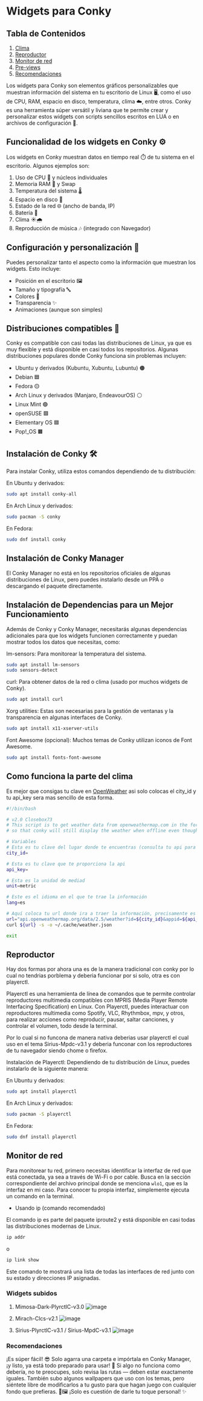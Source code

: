 # Widgets para Conky

## Tabla de Contenidos

1. [Clima](#Como-funciona-la-parte-del-clima)
2. [Reproductor](#Reproductor)
3. [Monitor de red](#Monitor-de-red)
4. [Pre-views](#Widgets-subidos)
5. [Recomendaciones](#Recomendaciones)


Los widgets para Conky son elementos gráficos personalizables que muestran información del sistema en tu 
escritorio de Linux 🖥️, como el uso de CPU, RAM, espacio en disco, temperatura, clima ☁️, entre otros. Conky 
es una herramienta súper versátil y liviana que te permite crear y personalizar estos widgets con scripts 
sencillos escritos en LUA o en archivos de configuración 📜.

## Funcionalidad de los widgets en Conky ⚙️

Los widgets en Conky muestran datos en tiempo real ⏱️ de tu sistema en el escritorio. Algunos ejemplos son:

1. Uso de CPU 🧠 y núcleos individuales
2. Memoria RAM 💾 y Swap
3. Temperatura del sistema 🌡️
4. Espacio en disco 💽
5. Estado de la red 🌐 (ancho de banda, IP)
6. Batería 🔋
7. Clima ☀🌧️
8. Reproducción de música 🎶 (integrado con Navegador)

## Configuración y personalización 🎨
Puedes personalizar tanto el aspecto como la información que muestran los widgets. Esto incluye:

- Posición en el escritorio 🖼️
- Tamaño y tipografía 🔤
- Colores 🎨
- Transparencia ✨
- Animaciones (aunque son simples)

## Distribuciones compatibles 🐧
Conky es compatible con casi todas las distribuciones de Linux, ya que es muy flexible y está disponible en casi todos los repositorios. Algunas distribuciones populares donde Conky funciona sin problemas incluyen:

- Ubuntu y derivados (Kubuntu, Xubuntu, Lubuntu) 🟠
- Debian 🟦
- Fedora 🟡
- Arch Linux y derivados (Manjaro, EndeavourOS) ⚪
- Linux Mint 🟢
- openSUSE 🟩
- Elementary OS 🟦
- Pop!_OS 🟧

## Instalación de Conky 🛠️
Para instalar Conky, utiliza estos comandos dependiendo de tu distribución:

En Ubuntu y derivados:

```bash
sudo apt install conky-all
```

En Arch Linux y derivados:
```bash
sudo pacman -S conky
```

En Fedora:
```bash
sudo dnf install conky
```

## Instalación de Conky Manager
El Conky Manager no está en los repositorios oficiales de algunas distribuciones de Linux, pero puedes instalarlo desde un PPA o descargando el paquete directamente.

## Instalación de Dependencias para un Mejor Funcionamiento
Además de Conky y Conky Manager, necesitarás algunas dependencias adicionales para que los widgets funcionen correctamente y puedan mostrar todos los datos que necesitas, como:

lm-sensors: Para monitorear la temperatura del sistema.
```bash
sudo apt install lm-sensors
sudo sensors-detect
```

curl: Para obtener datos de la red o clima (usado por muchos widgets de Conky).
```bash
sudo apt install curl
```

Xorg utilities: Estas son necesarias para la gestión de ventanas y la transparencia en algunas interfaces de Conky.
```bash
sudo apt install x11-xserver-utils
```

Font Awesome (opcional): Muchos temas de Conky utilizan iconos de Font Awesome.
```bash
sudo apt install fonts-font-awesome
```

## Como funciona la parte del clima
Es mejor que consigas tu clave en [OpenWeather](https://openweathermap.org/) asi solo colocas el city_id y tu api_key
sera mas sencillo de esta forma.

```bash
#!/bin/bash

# v2.0 Closebox73
# This script is to get weather data from openweathermap.com in the form of a json file
# so that conky will still display the weather when offline even though it doesn't up to date

# Variables
# Esta es tu clave del lugar donde te encuentras (consulta tu api para saber la tuya)
city_id=

# Esta es tu clave que te proporciona la api
api_key=

# Esta es la unidad de mediad
unit=metric

# Este es el idioma en el que te trae la información
lang=es

# Aquí coloca tu url donde ira a traer la información, precisamente es de donde obtuviste tu código
url="api.openweathermap.org/data/2.5/weather?id=${city_id}&appid=${api_key}&cnt=5&units=${unit}&lang=${lang}"
curl ${url} -s -o ~/.cache/weather.json

exit
```

## Reproductor
Hay dos formas por ahora una es de la manera tradicional con conky por lo cual no tendrias porblema y deberia funcionar por si solo,
otra es con playerctl.

Playerctl es una herramienta de línea de comandos que te permite controlar reproductores multimedia compatibles con MPRIS 
(Media Player Remote Interfacing Specification) en Linux. Con Playerctl, puedes interactuar con reproductores multimedia 
como Spotify, VLC, Rhythmbox, mpv, y otros, para realizar acciones como reproducir, pausar, saltar canciones, y controlar 
el volumen, todo desde la terminal.

Por lo cual si no funcona de manera nativa deberias usar playerctl el cual uso en el tema Sirius-Mpdc-v3.1 y deberia funconar
con los reproductores de tu navegador siendo chome o firefox.

Instalación de Playerctl:
Dependiendo de tu distribución de Linux, puedes instalarlo de la siguiente manera:

En Ubuntu y derivados:
```bash
sudo apt install playerctl
```

En Arch Linux y derivados:
```bash
sudo pacman -S playerctl
```

En Fedora:
```bash
sudo dnf install playerctl
```

## Monitor de red
Para monitorear tu red, primero necesitas identificar la interfaz de red que está conectada, 
ya sea a través de Wi-Fi o por cable. Busca en la sección correspondiente del archivo principal 
donde se menciona `wlo1`, que es la interfaz en mi caso. Para conocer tu propia interfaz, 
simplemente ejecuta un comando en la terminal.

- Usando ip (comando recomendado)
  
El comando ip es parte del paquete iproute2 y está disponible en casi todas las distribuciones modernas de Linux.

```bash
ip addr
```
o

```bash
ip link show
```
Este comando te mostrará una lista de todas las interfaces de red junto con su estado y direcciones IP asignadas.

### Widgets subidos
1. Mimosa-Dark-PlyrctlC-v3.0
![image](https://github.com/user-attachments/assets/3cc47956-1f10-4b85-af2d-ea207c9968b8)

2. Mirach-Clcs-v2.1
![image](https://github.com/user-attachments/assets/2659c795-4290-46ab-bcea-70ff6a904b62)

3. Sirius-PlyrctlC-v3.1 / Sirius-MpdC-v3.1
![image](https://github.com/user-attachments/assets/99450a91-9d65-4b34-9d4c-eb246efc670d)

### Recomendaciones
¡Es súper fácil! 😎 Solo agarra una carpeta e impórtala en Conky Manager, ¡y listo, ya está todo preparado para usar! 🚀 Si algo no funciona como debería, no te preocupes, solo revisa las rutas — deben estar exactamente iguales. También subo algunos wallpapers que uso con los temas, pero siéntete libre de modificarlos a tu gusto para que hagan juego con cualquier fondo que prefieras. 🎨🖼️ ¡Solo es cuestión de darle tu toque personal! ✨



